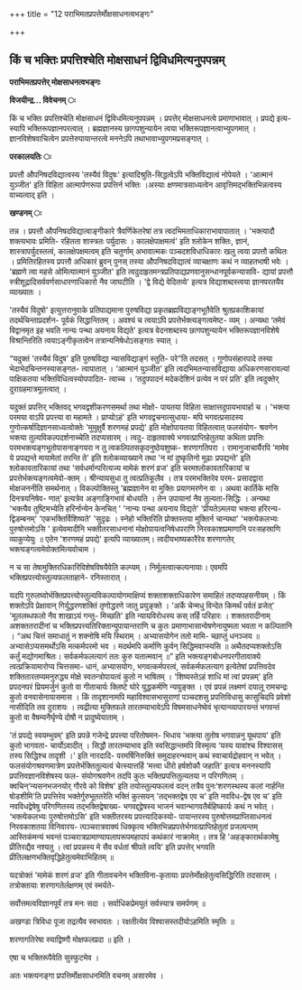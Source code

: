+++
title = "12 पराभिमतप्रपत्तेर्मोक्षसाधनत्वभङ्गः"

+++


## किं च भक्तिः प्रपत्तिश्चेति मोक्षसाधनं द्विविधमित्यनुपपन्नम्

**पराभिमतप्रपत्तेर् मोक्षसाधनत्वभङ्गः**

**विजयीन्द्र... विवेचनम् ः**

किं च भक्तिः प्रपत्तिश्चेति मोक्षसाधनं द्विविधमित्यनुपपन्नम् । प्रपत्तेर् मोक्षसाधनत्वे प्रमाणाभावात् । प्रपद्ये इत्य- स्यापि भक्तिरूपज्ञानपरत्वात् । ब्रह्मज्ञानस्य छागपशुन्यायेन त्वया भक्तिरूपज्ञानत्वाभ्युपगमात् । ज्ञानविशेषवाचित्वेन प्रपत्तेरुपायान्तरत्वे मननेऽपि तथाभावाभ्युपगमप्रसङ्गात् ।

**परकालयतिः ः**

प्रपत्तौ औपनिषदविद्यात्वस्य 'तस्यैवं विदुषः' इत्यादिश्रुति-सिद्धत्वेऽपि भक्तिविद्यात्वं नोपेयते । 'आत्मानं युञ्जीत' इति विहिता आत्मार्पणरूपा प्रपत्तिर्न भक्तिः ।अस्याः क्षणमात्रसाध्यत्वेन आवृत्तिमद्भक्तिभिन्नत्वस्य वाच्यत्वाद् इति ।

**खण्डनम् ः**

तन्न । प्रपत्तौ औपनिषदविद्यात्वाङ्गीकारे त्रैवर्णिकेतरेषां तत्र त्वदभिमताधिकाराभावापातात् । 'भक्त्यादौ शक्त्यभावः प्रमिति- रहितता शास्त्रतः पर्युदासः । कालक्षेपाक्षमत्वं' इति श्लोकेन शक्तिः, ज्ञानं, शास्त्रापर्युदस्तत्वं, कालक्षेपक्षमत्वम् इति चतुर्णाम् अभावात्मकः पञ्चदशविधाधिकारः खलु त्वया प्रपत्तौ कथितः । प्रमितिरहितस्य प्रपत्तौ अधिकारं ब्रुवन् पुनस् तस्या औपनिषदविद्यात्वं व्याचक्षाणः कथं न व्याहतभाषी भवेः । 'ब्रह्मणे त्वा महसे ओमित्यात्मानं युञ्जीत' इति त्वदुदाहृतमन्त्रप्रतिपाद्यप्रणवानुसन्धानपूर्वकन्यासवि- द्यायां प्रपत्तौ स्त्रीशूद्रादिसर्ववर्णसाधारणाधिकारो नैव जाघटीति । 'द्वे विद्ये वेदितव्ये' इत्यत्र विद्याशब्दस्त्वया ज्ञानपरतयैव व्याख्यातः ।

'तस्यैवं विदुषो' इत्युत्तरानुवाके प्रतिपाद्यमाना पुरुषविद्या प्रकृतब्रह्मविद्याङ्गभूतैवेति श्रुतप्रकाशिकायां तदर्थचिन्ताप्रदर्शन- पूर्वकं सिद्धान्तितम् । अवश्यं च त्वयाऽपि प्रपत्तेर्भक्त्यङ्गत्वमेष्ट- व्यम् । अन्यथा ‘तमेवं विद्वानमृत इह भवति नान्यः पन्था अयनाय विद्यते' इत्यत्र वेदनशब्दस्य छागपशुन्यायेन भक्तिरूपज्ञानविशेषे विश्रान्तिरिति त्वयाऽङ्गीकृतत्वेन तत्रान्यनिषेधोऽसङ्गतः स्यात् ।

“यदुक्तं 'तस्यैवं विदुष' इति पुरुषविद्या न्यासविद्याङ्गं स्तुति- परे”ति तदसत् । गुणोपसंहारपादे तस्या भेदाभेदचिन्तनस्यासङ्गत- त्वापातात् । ‘आत्मानं युञ्जीत' इति त्वदभिमतन्यासविद्याया अधिकरणसारावल्यां पाक्षिकतया भक्तिविधित्वस्योपपादित- त्वाच्च । ‘तदुपपादनं मदेकदेशिनं प्रत्येव न परं प्रति' इति त्वदुक्तेर् दुराग्रहमात्रमूलत्वात् ।

यदुक्तं प्रपत्तिर् भक्तिवद् भगवद्वशीकरणसमर्था तथा मोक्षो- पायतया विहिता साक्षात्तदुपायभावार्हा च । 'भक्त्या परमया वाऽपि प्रपत्त्या वा महामते । प्राप्योऽहं' इति भगवद्वचनात्सुधाया- मपि भगवत्प्रसादस्य गुणोत्कर्षादिज्ञानसाध्यत्वोक्तेः 'मुमुक्षुर्वै शरणमहं प्रपद्ये' इति मोक्षोपायतया विहितत्वात् फलसंयोग- श्रवणेन भक्त्या तुल्यविकल्पदर्शनाच्चेति तदप्यसारम् । त्वदु- दाहृतवाक्ये भगवत्प्राप्तिहेतुतया कथिता प्रपत्तिः परमभक्त्यङ्गभूतोपासनाङ्गयरा न तु त्वकल्पितसकृदनुष्ठेयशुष्क- शरणागतिपरा । रामानुजाचार्यैरपि 'मामेव ये प्रपद्यन्ते मायामेतां तरन्ति ते' इति श्लोकव्याख्याने तथा 'न मां दुष्कृतिनो मूढाः प्रपद्यन्ते' इति श्लोकावतारिकायां तथा 'सर्वधर्मान्परित्यज्य मामेकं शरणं व्रज' इति चरमश्लोकावतारिकायां च प्रपत्तेर्भक्त्यङ्गत्वमेवो-क्तम् । श्रीन्यायसुधा तु त्वत्प्रतिकूलैव । तत्र परमभक्तिरेव परम- प्रसादद्वारा मोक्षजननीति समर्थनात् । विकल्पोक्तिस्तु 'ब्रह्मज्ञानेन वा मुक्तिः प्रयागमरणेन वा । अथवा कार्तिके मासि दिनत्रयनिषेव- णात्' इत्यत्रेव अङ्गाङ्गिभावं बोधयति । तेन उपायानां नैव तुल्यता-सिद्धिः । अन्यथा 'भक्त्यैव तुष्टिमभ्येति हरिर्नान्येन केनचित् ' 'नान्यः पन्था अयनाय विद्यते' 'प्रीयतेऽमलया भक्त्या हरिरन्य- द्विडम्बनम्' 'एकभक्तिर्विशिष्यते' 'सुदृढः । स्नेहो भक्तिरिति प्रोक्तस्तया मुक्तिर्न चान्यथा' 'भक्त्येकलभ्यः पुरुषोत्तमोऽसि ' इत्येवमादीनि भक्तीतरसाधनानां मोक्षोपायत्वनिषेधपराणि निरवकाशप्रमाणानि परःसहस्राणि व्याकुप्येयुः ॥ एतेन 'शरणमहं प्रपद्ये' इत्यपि व्याख्यातम्। त्वदीयभाष्यकारैरेव शरणागतेर् भक्त्यङ्गत्वमेवोक्तमित्यवोचाम ।

न च सा तेषामुक्तिरधिकारिविशेषविषयैवेति कल्प्यम् । निर्मूलत्वात्कल्पनायाः। एवमपि भक्तिप्रपत्त्योस्तुल्यफलताहाने- रनिस्तारात् ।

यदपि गुरुलघ्वोर्भक्तिप्रपत्त्योस्तुल्यविकल्पायोगमाक्षिप्यं शक्ताशक्ताधिकारेण समाहितं तदप्यपहसनीयम् । किं शक्तोऽपि प्रेक्षावान् गिर्युद्धरणशक्तिं तृणोद्धरणे जातु प्रयुङ्क्ते । 'अर्के चेन्मधु विन्देत किमर्थं पर्वतं व्रजेत्' 'मूललब्धफलो नैव शाखाऽयं गन्तु- मिच्छति' इति न्यायविरोधस्य कस् तर्हि परिहारः । शक्ततरादीनाम् अशक्ततरादीनां च भक्तिप्रपत्त्यतिरिक्तान्युपायान्तराणि च कुतः प्रमाणाभासान्वेषणेनायुष्मता भवता न कल्पितानि । “अथ चित्तं समाधातुं न शक्नोषि मयि स्थिराम् । अभ्यासयोगेन ततो मामि- च्छाप्तुं धनञ्जय ॥ अभ्यासेऽप्यसमर्थोऽसि मत्कर्मपरमो भव । मदर्थमपि कर्माणि कुर्वन् सिद्धिमवाप्स्यसि ॥ अथैतदप्यशक्तोऽसि कर्तुं मद्योगमाश्रितः। सर्वकर्मफलत्यागं ततः कुरु यतात्मवान् ॥” इति भक्त्यङ्गबोधनपरगीतावाक्ये त्वत्प्रक्रियामारोप्य चित्तसमा- धानं, अभ्यासयोगः, भगवत्कर्मपरत्वं, सर्वकर्मफलत्याग इत्येतेषां प्रपत्तिवदेव शक्तितारतम्यमनुरुद्ध्य मोक्षे स्वतन्त्रोपायत्वं कुतो न भाषितम् । 'शिष्यस्तेऽहं शाधि मां त्वां प्रपन्नम्' इति प्रपदनपरं प्रियमर्जुनं कुतो वा गीताचार्यः क्लिष्टे घोरे युद्धकर्मणि न्ययुङ्क्त । एवं प्रपन्नं लक्ष्मणं दयालू रामचन्द्रः कुतो वनवासेनायासमास । किं तादृशानामपि महाविश्वासभासुराणां पञ्चदशसु प्रपत्तिविधासु कासुचिदपि प्रवेशो नासीदिति तव दुराशयः । त्वद्रीत्या मुक्तिफले तारतम्याभावेऽपि विषमसाधनेष्वेवं भृत्यान्व्यापारयन्तं भगवन्तं कुतो वा वैषम्यनैर्घृण्ये दोषौ न प्रादुष्येयाताम् ।

'तं प्रपद्ये स्वयम्भुवम्' इति प्रपन्ने गजेन्द्रे प्रपत्त्या परितोषमन- भिधाय 'भक्त्या तुतोष भगवान्ननु यूथपाय' इति कुतो भागवता- चार्योऽवादीत् । सिद्धौ तारतम्याभाव इति स्वसिद्धान्तमपि विस्मृत्य ‘यस्य यावांश्च विश्वासस् तस्य सिद्धिश्च तादृशी ।' इति नारदादि- परमर्षिनिरुक्तिं समुदाहरन्भवान् कथं स्वाचार्यद्रोहवान् न भवेत् । फलसंयोगश्रवणमात्रेण प्रपत्तेर्भक्तितुल्यत्वं चेत्स्यात्तर्हि 'मत्त्वा धीरो हर्षशोकौ जहाति' इत्यत्र मननस्यापि प्रपत्तिवज्ञानविशेषस्य फल- संयोगश्रवणेन तदपि कुतः भक्तिप्रपत्तितुल्यतया न परिगणितम् । क्वचिन्‘न्यसनभजनयोर् गौरवे को विशेष' इति तयोस्तुल्यफलत्वं वदन् तत्रैव पुनः‘शरणस्थस्य कलां नार्हन्ति षोडशीमि'ति प्रपत्तिरेव भक्तेर्गुरुभूततरेति भक्तिं कुत्सयन् 'तद्भक्तद्वेष एव च' इति नवविध-द्वेष एव च' इति नवविधद्वेषेषु परिगणितस्य तद्भक्तिद्वेषाख्य- भगवद्द्द्वेषस्य भाजनं भवान्भागवतैर्बहिष्कार्यः कथं न भवेत् । ‘भक्त्येकलभ्यः पुरुषोत्तमोऽसि' इति भक्तीतरस्य प्रपत्त्यादिकस्यो- पायान्तरस्य पुरुषोत्तमप्राप्तिसाधनत्वं निरवकाशतया विनिवारय- त्पञ्चरात्रवाक्यं धिक्कृत्य भक्तिभिन्नप्रपत्तेर्भगवत्प्राप्तिहेतुतां प्रजल्पन्तम् आस्तिकंमन्यं भवन्तं पञ्चरात्रप्रामाण्यापलापरूपमहापापं कथंकारं नाक्रामेत् । तत्र हि 'अहङ्कारार्थकामेषु प्रीतिरद्यैव नश्यतु । त्वां प्रपन्नस्य मे सैव वर्धतां श्रीपते त्वयि' इति प्रपत्तेर् भगवति प्रीतिलक्षणभक्तिवृद्धिहेतुत्वमेवाभिहितम् ॥

यदत्रोक्तं 'मामेकं शरणं व्रज' इति गीतावचनेन भक्तिविना-कृतायाः प्रपत्तेर्मोक्षहेतुत्वसिद्धिरिति तदसारम् । तत्रोक्तायाः शरणागतेर्लक्षणम् एवं स्मर्यते-

सर्वोत्तमत्वविज्ञानपूर्वं तत्र मनः सदा । सर्वाधिकप्रेमयुतं सर्वस्यात्र समर्पणम् ॥

अखण्डा त्रिविधा पूजा तद्रत्यैव स्वभावतः । रक्षतीत्येव विश्वासस्तदीयोऽहमिति स्मृतिः ॥

शरणागतिरेषा स्याद्विष्णौ मोक्षफलप्रदा ॥ इति ।

एषा च भक्तिरूपैवेति सुस्फुटमेव ।

अतः भक्त्यनङ्गा प्रपत्तिर्मोक्षसाधनमिति वचनम् असारमेव ।

